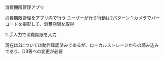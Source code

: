 消費期限管理アプリ

消費期限管理をアプリ内で行う
ユーザーが行う行動は2パターン
1 カメラでバーコードを撮影して、消費期限を取得

2 手入力で消費期限を入力

現在は2については動作確認済みであるが、ローカルストレージからの読み込みであり、DB等への変更が必要
